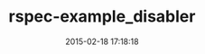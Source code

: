 ---
layout: post
title:  "rspec-example_disabler"
repo:   "finnlabs/rspec-example_disabler"
date:   2015-02-18 17:18:18
gemurl: https://github.com/finnlabs/rspec-example_disabler
---
